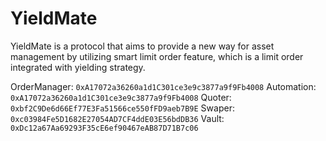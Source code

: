 # YieldMate

YieldMate is a protocol that aims to provide a new way for asset management by
utilizing smart limit order feature, which is a limit order integrated with yielding strategy.

OrderManager: `0xA17072a36260a1d1C301ce3e9c3877a9f9Fb4008`
Automation: `0xA17072a36260a1d1C301ce3e9c3877a9f9Fb4008`
Quoter: `0xbf2C9De6d66Ef77E3Fa51566ce550fFD9aeb7B9E`
Swaper: `0xc03984Fe5D1682E27054AD7CF4ddE03E56bdDB36`
Vault: `0xDc12a67Aa69293F35cE6ef90467eAB87D71B7c06`
